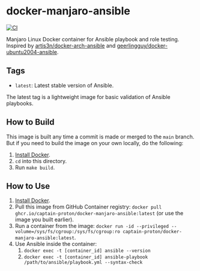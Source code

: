 # docker-manjaro-ansible

[![CI](https://github.com/captain-proton/docker-manjaro-ansible/workflows/ci.yml/badge.svg)](https://github.com/captain-proton/docker-manjaro-ansible/actions?query=workflow%3Aci)

Manjaro Linux Docker container for Ansible playbook and role testing.
Inspired by [artis3n/docker-arch-ansible](https://github.com/artis3n/docker-arch-ansible) and [geerlingguy/docker-ubuntu2004-ansible](https://github.com/geerlingguy/docker-ubuntu2004-ansible).

## Tags

- `latest`: Latest stable version of Ansible.

The latest tag is a lightweight image for basic validation of Ansible playbooks.

## How to Build

This image is built any time a commit is made or merged to the `main` branch.
But if you need to build the image on your own locally, do the following:

  1. [Install Docker](https://docs.docker.com/install/).
  2. `cd` into this directory.
  3. Run `make build`.

## How to Use

1. [Install Docker](https://docs.docker.com/engine/installation/).
2. Pull this image from GitHub Container registry: `docker pull ghcr.io/captain-proton/docker-manjaro-ansible:latest` (or use the image you built earlier).
3. Run a container from the image: `docker run -id --privileged --volume=/sys/fs/cgroup:/sys/fs/cgroup:ro captain-proton/docker-manjaro-ansible:latest`.
4. Use Ansible inside the container:
   1. `docker exec -t [container_id] ansible --version`
   2. `docker exec -t [container_id] ansible-playbook /path/to/ansible/playbook.yml --syntax-check`
